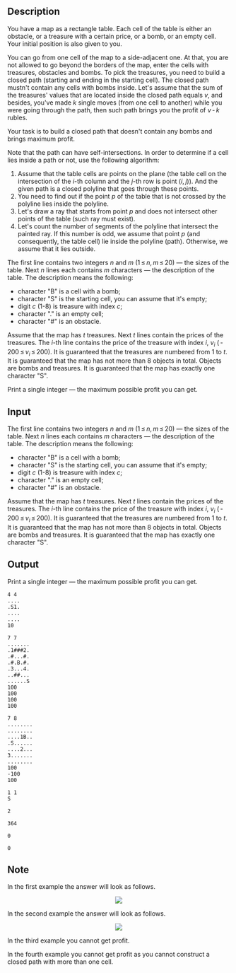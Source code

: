 ## Description

<div><p>You have a map as a rectangle table. Each cell of the table is either an obstacle, or a treasure with a certain price, or a bomb, or an empty cell. Your initial position is also given to you.</p><p>You can go from one cell of the map to a side-adjacent one. At that, you are not allowed to go beyond the borders of the map, enter the cells with treasures, obstacles and bombs. To pick the treasures, you need to build a closed path (starting and ending in the starting cell). The closed path mustn't contain any cells with bombs inside. Let's assume that the sum of the treasures' values that are located inside the closed path equals <span class="tex-span"><i>v</i></span>, and besides, you've made <span class="tex-span"><i>k</i></span> single moves (from one cell to another) while you were going through the path, then such path brings you the profit of <span class="tex-span"><i>v</i> - <i>k</i></span> rubles.</p><p>Your task is to build a closed path that doesn't contain any bombs and brings maximum profit.</p><p>Note that the path can have self-intersections. In order to determine if a cell lies inside a path or not, use the following algorithm:</p><ol> <li> Assume that the table cells are points on the plane (the table cell on the intersection of the <span class="tex-span"><i>i</i></span>-th column and the <span class="tex-span"><i>j</i></span>-th row is point <span class="tex-span">(<i>i</i>, <i>j</i>)</span>). And the given path is a closed polyline that goes through these points. </li><li> You need to find out if the point <span class="tex-span"><i>p</i></span> of the table that is not crossed by the polyline lies inside the polyline. </li><li> Let's draw a ray that starts from point <span class="tex-span"><i>p</i></span> and does not intersect other points of the table (such ray must exist). </li><li> Let's count the number of segments of the polyline that intersect the painted ray. If this number is odd, we assume that point <span class="tex-span"><i>p</i></span> (and consequently, the table cell) lie inside the polyline (path). Otherwise, we assume that it lies outside. </li></ol></div><div class="input-specification"><p>The first line contains two integers <span class="tex-span"><i>n</i></span> and <span class="tex-span"><i>m</i></span> <span class="tex-span">(1 ≤ <i>n</i>, <i>m</i> ≤ 20)</span> — the sizes of the table. Next <span class="tex-span"><i>n</i></span> lines each contains <span class="tex-span"><i>m</i></span> characters — the description of the table. The description means the following:</p><ul> <li> character "<span class="tex-font-style-tt">B</span>" is a cell with a bomb; </li><li> character "<span class="tex-font-style-tt">S</span>" is the starting cell, you can assume that it's empty; </li><li> digit <span class="tex-span"><i>c</i></span> (<span class="tex-font-style-tt">1-8</span>) is treasure with index <span class="tex-span"><i>c</i></span>; </li><li> character "<span class="tex-font-style-tt">.</span>" is an empty cell; </li><li> character "<span class="tex-font-style-tt">#</span>" is an obstacle. </li></ul><p>Assume that the map has <span class="tex-span"><i>t</i></span> treasures. Next <span class="tex-span"><i>t</i></span> lines contain the prices of the treasures. The <span class="tex-span"><i>i</i></span>-th line contains the price of the treasure with index <span class="tex-span"><i>i</i></span>, <span class="tex-span"><i>v</i><sub class="lower-index"><i>i</i></sub></span> <span class="tex-span">( - 200 ≤ <i>v</i><sub class="lower-index"><i>i</i></sub> ≤ 200)</span>. It is guaranteed that the treasures are numbered from 1 to <span class="tex-span"><i>t</i></span>. It is guaranteed that the map has not more than 8 objects in total. Objects are bombs and treasures. It is guaranteed that the map has exactly one character "<span class="tex-font-style-tt">S</span>".</p></div><div class="output-specification"><p>Print a single integer — the maximum possible profit you can get.</p></div>

## Input

<p>The first line contains two integers <span class="tex-span"><i>n</i></span> and <span class="tex-span"><i>m</i></span> <span class="tex-span">(1 ≤ <i>n</i>, <i>m</i> ≤ 20)</span> — the sizes of the table. Next <span class="tex-span"><i>n</i></span> lines each contains <span class="tex-span"><i>m</i></span> characters — the description of the table. The description means the following:</p><ul> <li> character "<span class="tex-font-style-tt">B</span>" is a cell with a bomb; </li><li> character "<span class="tex-font-style-tt">S</span>" is the starting cell, you can assume that it's empty; </li><li> digit <span class="tex-span"><i>c</i></span> (<span class="tex-font-style-tt">1-8</span>) is treasure with index <span class="tex-span"><i>c</i></span>; </li><li> character "<span class="tex-font-style-tt">.</span>" is an empty cell; </li><li> character "<span class="tex-font-style-tt">#</span>" is an obstacle. </li></ul><p>Assume that the map has <span class="tex-span"><i>t</i></span> treasures. Next <span class="tex-span"><i>t</i></span> lines contain the prices of the treasures. The <span class="tex-span"><i>i</i></span>-th line contains the price of the treasure with index <span class="tex-span"><i>i</i></span>, <span class="tex-span"><i>v</i><sub class="lower-index"><i>i</i></sub></span> <span class="tex-span">( - 200 ≤ <i>v</i><sub class="lower-index"><i>i</i></sub> ≤ 200)</span>. It is guaranteed that the treasures are numbered from 1 to <span class="tex-span"><i>t</i></span>. It is guaranteed that the map has not more than 8 objects in total. Objects are bombs and treasures. It is guaranteed that the map has exactly one character "<span class="tex-font-style-tt">S</span>".</p>

## Output

<p>Print a single integer — the maximum possible profit you can get.</p>





```input1
4 4
....
.S1.
....
....
10

```




```input2
7 7
.......
.1###2.
.#...#.
.#.B.#.
.3...4.
..##...
......S
100
100
100
100

```




```input3
7 8
........
........
....1B..
.S......
....2...
3.......
........
100
-100
100

```




```input4
1 1
S

```




```output1
2

```




```output2
364

```




```output3
0

```




```output4
0

```



## Note

<p>In the first example the answer will look as follows.</p><center> <img class="tex-graphics" src="file://i6huUBOX.png" style="max-width: 100.0%;max-height: 100.0%;"> </center><p>In the second example the answer will look as follows.</p><center> <img class="tex-graphics" src="file://Meb9Z959.png" style="max-width: 100.0%;max-height: 100.0%;"> </center><p>In the third example you cannot get profit.</p><p>In the fourth example you cannot get profit as you cannot construct a closed path with more than one cell.</p>
